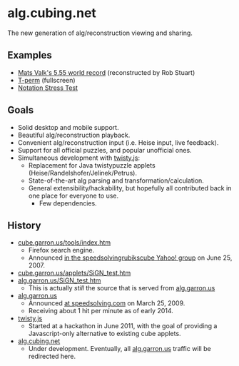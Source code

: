 # alg.cubing.net

The new generation of alg/reconstruction viewing and sharing.

## Examples

- [Mats Valk's 5.55 world record](http://alg.cubing.net/?type=reconstruction&alg=x_y%27_%2F%2F_inspection%0AF_R_D_L_F_%2F%2F_cross%0AU_R_U%27_R%27_d_R%27_U_R_%2F%2F_1st_pair%0Ay_U2%27_R%27_U%27_R_%2F%2F_2nd_pair%0AU_L_U%27_L%27_d_R_U%27_R%27_%2F%2F_3rd_pair%0Ay%27_U%27_R_U_R%27_U_R_U%27_R%27_%2F%2F_4th_pair_%28OLS%29%0AR2%27_U%27_R%27_U%27_R_U_R_U_R_U%27_R_U2%27_%2F%2F_PLL&setup=D2_U%27_R2_U_F2_D2_U%27_R2_U%27_B%27_L2_R%27_B%27_D2_U_B2_L%27_D%27_R2&title=Mats%20Valk,%205.55%20WR) (reconstructed by Rob Stuart)
- [T-perm](http://alg.cubing.net/?title=T-Perm&alg=R_U_R%27_U%27_R%27_F_R2_U%27_R%27_U%27_R_U_R%27_F%27&stage=PLL&view=fullscreen) (fullscreen)
- [Notation Stress Test](http://alg.cubing.net/?alg=RLUDBF_%2F%2F_Single_moves,_no_space.%0AB%27_F%27_D%27_U%27_L%27_R%27_%2F%2F_Inverses.%0AR_L2_R3_L2%27_R5_L8%27_R7_%2F%2F_Move_amount%0AU_._U_._U_._U_%2F%2F_Pauses.%0AM%27_E2_S2_M_S2_E2_%2F%2F_Slice_turns.%0AM2%27_U%27_M2%27_U2%27_M2%27_U%27_M2%27_%2F%2F_H-perm.%0Ax_y_z_%2F%2F_Rotations.%0AR2_L2_R2%27_L2%27_%2F%2F_Half_turns.%0ARw_r%27_%2F%2F_Wide_turns.%0A4Rw_x_L%27_%2F%2F_Very_wide_turns%0A2-3Lw_3-4r__%2F%2F_Wide_block_turns&ini=M2_U_M2_U2_M2_U_M2&name=twisty.js_Stress_Test&cube=5x5x5&type=moves&setup=M2_U_M2_U2_M2_U_M2&puzzle=5x5x5&title=Stress%20Test)

## Goals

- Solid desktop and mobile support.
- Beautiful alg/reconstruction playback.
- Convenient alg/reconstruction input (i.e. Heise input, live feedback).
- Support for all official puzzles, and popular unofficial ones.
- Simultaneous development with [twisty.js](https://github.com/cubing/twisty.js):
  - Replacement for Java twistypuzzle applets (Heise/Randelshofer/Jelinek/Petrus).
  - State-of-the-art alg parsing and transformation/calculation.
  - General extensibility/hackability, but hopefully all contributed back in one place for everyone to use.
    - Few dependencies.

## History

- [cube.garron.us/tools/index.htm](http://cube.garron.us/tools/index.htm)
  - Firefox search engine.
  - Announced [in the speedsolvingrubikscube Yahoo! group](https://groups.yahoo.com/neo/groups/speedsolvingrubikscube/conversations/topics/36618) on June 25, 2007.
- [cube.garron.us/applets/SiGN_test.htm](http://cube.garron.us/applets/SiGN_test.htm)
- [alg.garron.us/SiGN_test.htm](http://alg.garron.us/SiGN_test.htm)
  - This is actually *still* the source that is served from [alg.garron.us](http://alg.garron.us/)
- [alg.garron.us](http://alg.garron.us/)
  - Announced [at speedsolving.com](http://www.speedsolving.com/forum/showthread.php?10719-alg-garron-us) on March 25, 2009.
  - Receiving about 1 hit per minute as of early 2014.
- [twisty.js](https://github.com/cubing/twisty.js)
  - Started at a hackathon in June 2011, with the goal of providing a Javascript-only alternative to existing cube applets.
- [alg.cubing.net](http://alg.cubing.net/)
  - Under development. Eventually, all [alg.garron.us](http://alg.garron.us/)  traffic will be redirected here.
